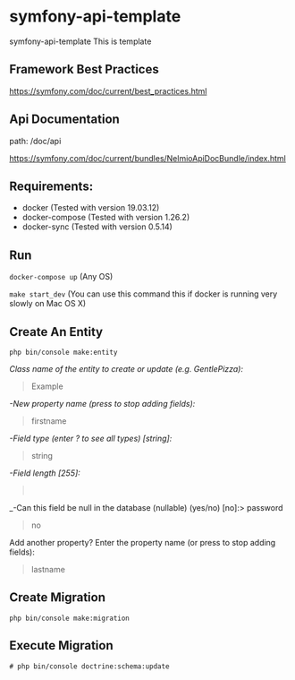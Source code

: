 # symfony-api-template
symfony-api-template
This is template


## Framework Best Practices

https://symfony.com/doc/current/best_practices.html

## Api Documentation
path: /doc/api

https://symfony.com/doc/current/bundles/NelmioApiDocBundle/index.html

## Requirements:
- docker  (Tested with version 19.03.12)
- docker-compose (Tested with version 1.26.2)
- docker-sync (Tested with version 0.5.14)

## Run 
`docker-compose up` (Any OS)

`make start_dev` (You can use this command this if docker is running very slowly on Mac OS X)

## Create An Entity
`php bin/console make:entity `

_Class name of the entity to create or update (e.g. GentlePizza):_
> Example

_-New property name (press <return> to stop adding fields):_
> firstname

_-Field type (enter ? to see all types) [string]:_
> string
>
_-Field length [255]:_
> &nbsp;

_-Can this field be null in the database (nullable) (yes/no) [no]:> password
> no

Add another property? Enter the property name (or press <return> to stop adding fields):
> lastname



## Create Migration

`php bin/console make:migration`

## Execute Migration
`# php bin/console doctrine:schema:update`